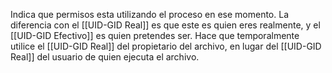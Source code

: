 Indica que permisos esta utilizando el proceso en ese momento.
La diferencia con el [[UID-GID Real]] es que este es quien eres realmente, y el [[UID-GID Efectivo]] es quien pretendes ser.
Hace que temporalmente utilice el [[UID-GID Real]] del propietario del archivo, en lugar del [[UID-GID Real]] del usuario de quien ejecuta el archivo.